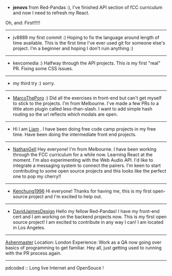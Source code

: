 
* **jenovs** from Red-Pandas :), I've finished API section of fCC curriculum and now I need to refresh my React.

Oh, and: First!!!!!

---

* jv8889 my first commit :) Hoping to fix the language around length of time available. This is the first time I've ever used git for someone else's project. I'm a beginner and hoping I don't ruin anything :)

---

* kevcomedia :) Halfway through the API projects. This is my first "real" PR. Fixing some CSS issues.

---

* my third try :) sorry.

---

* [MarcoThePoro](https://github.com/MarcoThePoro) :) Did all the exercises in front-end but can't get myself to stick to the projects. I'm from Melbourne. I've made a few PRs to a little atom plugin called less-than-slash. I want to add simple hash routing so the url reflects which modals are open.

---
* Hi I am [Liam](https://github.com/liam345) . I have been doing free code camp projects in my free time. Have been doing the intermediate front end projects.

---
* [NathanGell](https://github.com/NathanGell) Hey everyone! I'm from Melbourne. I have been working through the FCC curriculum for a while now. Learning React at the moment. I'm also experimenting with the Web Audio API. I'd like to integrate a messaging system to connect the pairers. I'm keen to start contributing to some open source projects and this looks like the perfect one to pop my cherry!!

---
* [Kenchung1996](https://github.com/kenchung1996) Hi everyone! Thanks for having me, this is my first open-source project and I'm excited to help out.
---
* [DavidJaimesDesign](https://github.com/DavidJaimesDesign) Hello my fellow Red-Pandas! I have my front-end cert and I am working on the backend projects now. This is my first open source project! I am excited to contribute in any way I can! I am located in Los Angeles.
---
[Ashenmaster](https://github.com/Ashenmaster)
Location: London
Experience: Work as a QA now going over basics of programming to get familiar.
Hey all, just getting used to running with the PR process again.

----
pdcoded :: Long live Internet and OpenSouce !
